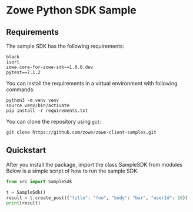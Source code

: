 # Zowe Python SDK Sample

## Requirements

The sample SDK has the following requirements:
```
black
isort
zowe.core-for-zowe-sdk~=1.0.0.dev
pytest==7.1.2
```
You can install the requirements in a virtual environment with following commands:

```shell
python3 -m venv venv
source venv/bin/activate
pip install -r requirements.txt
```

You can clone the repository using `git`:

```
git clone https://github.com/zowe/zowe-client-samples.git
```

## Quickstart

After you install the package, import the class SampleSDK from modules
Below is a simple script of how to run the sample SDK:

```python
from src import SampleSdk 

t = SampleSdk()
result = t.create_post({"title": "foo", "body": "bar", "userId": 10})
print(result)
```